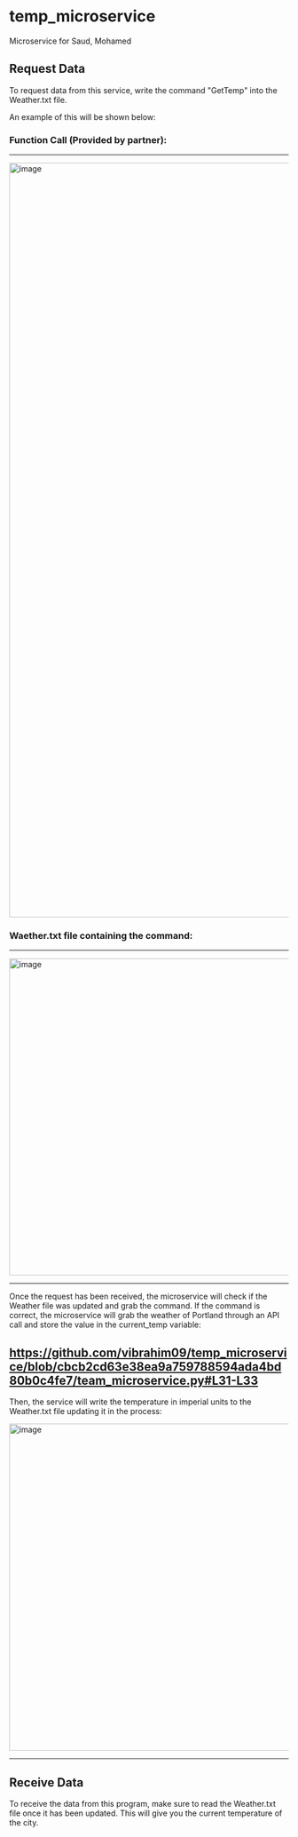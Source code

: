 # temp_microservice
Microservice for Saud, Mohamed

## Request Data

To request data from this service, write the command "GetTemp" into the Weather.txt file.

An example of this will be shown below:

### Function Call (Provided by partner):
---
<img width="1359" alt="image" src="https://github.com/vibrahim09/temp_microservice/assets/68801469/c6841eff-7883-4255-bb64-ee1351ea3d09">



### Waether.txt file containing the command:
---
<img width="571" alt="image" src="https://github.com/vibrahim09/temp_microservice/assets/68801469/1c114190-f53f-400e-852c-3b5bc70c1580">


---

Once the request has been received, the microservice will check if the Weather file was updated and grab the command. If the command is correct, 
the microservice will grab the weather of Portland through an API call and store the value in the current_temp variable:

https://github.com/vibrahim09/temp_microservice/blob/cbcb2cd63e38ea9a759788594ada4bd80b0c4fe7/team_microservice.py#L31-L33
---

Then, the service will write the temperature in imperial units to the Weather.txt file updating it in the process:

<img width="589" alt="image" src="https://github.com/vibrahim09/temp_microservice/assets/68801469/7449f543-5e3d-4f31-b8c1-cb682ca9cbf7">

---

## Receive Data

To receive the data from this program, make sure to read the Weather.txt file once it has been updated. This will give you the current temperature of the city. 
